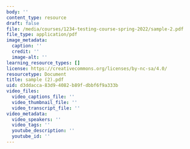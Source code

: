 ```yaml
---
body: ''
content_type: resource
draft: false
file: /media/courses/1234-testing-course-spring-2022/sample-2.pdf
file_type: application/pdf
image_metadata:
  caption: ''
  credit: ''
  image-alt: ''
learning_resource_types: []
license: https://creativecommons.org/licenses/by-nc-sa/4.0/
resourcetype: Document
title: sample (2).pdf
uid: d3ddacca-83d9-4082-b89f-dbbf6f9a333b
video_files:
  video_captions_file: ''
  video_thumbnail_file: ''
  video_transcript_file: ''
video_metadata:
  video_speakers: ''
  video_tags: ''
  youtube_description: ''
  youtube_id: ''
---
```

